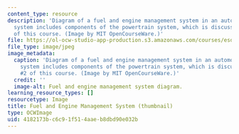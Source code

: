 ```yaml
---
content_type: resource
description: 'Diagram of a fuel and engine management system in an automobile. This
  system includes components of the powertrain system, which is discussed in Lec #2
  of this course. (Image by MIT OpenCourseWare.)'
file: https://ol-ocw-studio-app-production.s3.amazonaws.com/courses/esd-33-systems-engineering-summer-2010/4182173bc6c91f514aaeb8dbd90e032b_esd-33s10-th.jpg
file_type: image/jpeg
image_metadata:
  caption: 'Diagram of a fuel and engine management system in an automobile. This
    system includes components of the powertrain system, which is discussed in Lec
    #2 of this course. (Image by MIT OpenCourseWare.)'
  credit: ''
  image-alt: Fuel and engine management system diagram.
learning_resource_types: []
resourcetype: Image
title: Fuel and Engine Management System (thumbnail)
type: OCWImage
uid: 4182173b-c6c9-1f51-4aae-b8dbd90e032b
---
```

